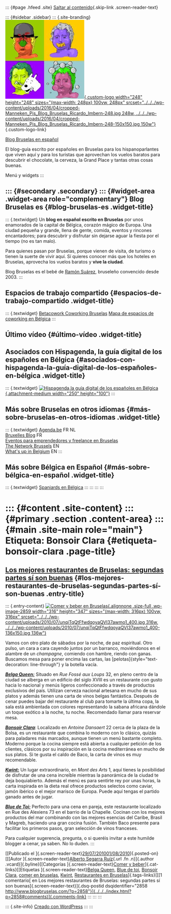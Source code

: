 ::: {#page .hfeed .site}
[Saltar al contenido](index.html#content){.skip-link
.screen-reader-text}

::: {#sidebar .sidebar}
::: {.site-branding}
[![](../../../wp-content/uploads/2016/04/cropped-Manneken_Pis_Blog_Bruselas_Ricardo_Imbern-248.jpg){.custom-logo
width="248" height="248" sizes="(max-width: 248px) 100vw, 248px"
srcset="../../../wp-content/uploads/2016/04/cropped-Manneken_Pis_Blog_Bruselas_Ricardo_Imbern-248.jpg 248w, ../../../wp-content/uploads/2016/04/cropped-Manneken_Pis_Blog_Bruselas_Ricardo_Imbern-248-150x150.jpg 150w"}](../../../index.html){.custom-logo-link}

[Blog Bruselas en español](../../../index.html)

El blog-guía escrito por españoles en Bruselas para los hispanoparlantes
que viven aquí y para los turistas que aprovechan los vuelos baratos
para descubrir el chocolate, la cerveza, la Grand Place y tantas otras
cosas buenas.

Menú y widgets
:::

::: {#secondary .secondary}
::: {#widget-area .widget-area role="complementary"}
Blog Bruselas es {#blog-bruselas-es .widget-title}
----------------

::: {.textwidget}
Un **blog en español escrito en Bruselas** por unos enamorados de la
capital de Bélgica, corazón mágico de Europa. Una ciudad pequeña y
grande, llena de gente, comida, eventos y rincones encantadores; para
descubrir y disfrutar sin dejarse aguar la fiesta por el tiempo (no es
tan malo).

Para quienes pasan por Bruselas, porque vienen de visita, de turismo o
tienen la suerte de vivir aquí. Sí quieres conocer más que los hoteles
en Bruselas, aprovecha los vuelos baratos y **vive la ciudad**.

Blog Bruselas es el bebé de [Ramón Suárez](http://www.ramonsuarez.com),
bruseleño convencido desde 2003.
:::

Espacios de trabajo compartido {#espacios-de-trabajo-compartido .widget-title}
------------------------------

::: {.textwidget}
[Betacowork Coworking Bruselas](http://www.betacowork.com) [Mapa de
espacios de coworking en Bélgica](http://coworkingbelgium.com)
:::

Último vídeo {#último-vídeo .widget-title}
------------

Asociados con Hispagenda, la guía digital de los españoles en Bélgica {#asociados-con-hispagenda-la-guía-digital-de-los-españoles-en-bélgica .widget-title}
---------------------------------------------------------------------

::: {.textwidget}
[![Hispagenda,la guía digital de los españoles en
Bélgica](../../../wp-content/uploads/2010/04/Hispagenda-250px.gif "Hispagenda, la guía digital de los españoles en Bélgica"){.attachment-medium
width="250" height="100"}](http://www.hispagenda.com)
:::

Más sobre Bruselas en otros idiomas {#más-sobre-bruselas-en-otros-idiomas .widget-title}
-----------------------------------

::: {.textwidget}
[Agenda.be](http://www.agenda.be) FR NL\
[Bruxelles Blog](http://www.bxlblog.be/) FR\
[Eventos para emprendedores y freelance en
Bruselas](http://www.betacowork.com/events/)\
[The Network
Brussels](http://groups.yahoo.com/group/TheNetworkBrussels/) EN\
[What\'s up in Belgium](http://www.whatsupin.be/) EN
:::

Más sobre Bélgica en Español {#más-sobre-bélgica-en-español .widget-title}
----------------------------

::: {.textwidget}
[Spaniards en Bélgica](http://www.spaniards.es/paises/belgica)
:::
:::
:::
:::

::: {#content .site-content}
::: {#primary .section .content-area}
::: {#main .site-main role="main"}
Etiqueta: Bonsoir Clara {#etiqueta-bonsoir-clara .page-title}
=======================

[Los mejores restaurantes de Bruselas: segundas partes sí son buenas](../../../index.html?p=2858) {#los-mejores-restaurantes-de-bruselas-segundas-partes-sí-son-buenas .entry-title}
-------------------------------------------------------------------------------------------------

::: {.entry-content}
[![Comer y beber en
Bruselas](../../../wp-content/uploads/2010/07/unqiTqQtFfwdqoyaQVI37awmo1_400.jpg){.alignnone
.size-full .wp-image-2859 width="316" height="347"
sizes="(max-width: 316px) 100vw, 316px"
srcset="../../../wp-content/uploads/2010/07/unqiTqQtFfwdqoyaQVI37awmo1_400.jpg 316w, ../../../wp-content/uploads/2010/07/unqiTqQtFfwdqoyaQVI37awmo1_400-136x150.jpg 136w"}](http://ffffound.com/image/1d88a222b9777c9a3294876d5ad4f53110a63b59)

Vamos con otro plato de sábados por la noche, de paz espiritual. Otro
pulso, un cara a cara cayendo juntos por un barranco, moviéndonos en el
alambre de un *champagne*, comiendo con hambre, riendo con ganas.
Buscamos mesa para poner encima las cartas, las
[pelotas]{style="text-decoration: line-through"} y la botella vacía.

***[Belga Queen:](http://www.belgaqueen.be/default.asp)*** Situado en
*Rue Fossé aux Loups* 32, en pleno centro de la ciudad se alberga en un
edificio del siglo XVIII es un restaurante con gusto hacia lo nacional y
menús ligeros confeccionado a través de productos exclusivos del país.
Utilizan cerveza nacional artesana en mucho de sus platos y además
tienen una carta de vinos belgas fantástica. Después de cenar puedes
bajar del restaurante al club para tomarte la última copa, la sala está
ambientada con colores representando la sabana africana dándole un toque
exótico a la noche, tu noche. Recomendado llamar para reservar mesa.

***[Bonsoir Clara](http://www.bonsoirclara.com/)***: Localizado en
*Antoine Dansaert* 22 cerca de la plaza de la Bolsa, es un restaurante
que combina lo moderno con lo clásico, quizás para paladares más
marcados, aunque tienen un menú bastante completo. Moderno porque la
cocina siempre está abierta a cualquier petición de los clientes,
clásicos por su inspiración en la cocina mediterránea en mucho de sus
platos. Si te gusta el caldo de Baco, la carta de vinos es muy
recomendable.

***[Kwint:](http://kwintbrussels.com/index.html)*** Un lugar
extraordinario, en *Mont des Arts* 1, aquí tienes la posibilidad de
disfrutar de una cena increíble mientras la panorámica de la ciudad te
deja boquiabierto. Además el menú es para sentirte rey por unas horas,
la carta inspirada en la dieta real ofrece productos selectos como
caviar, jamón ibérico o el mejor marisco de Europa. Puede aquí tengas el
partido ganado antes de jugar.

***[Blue de Toi:](http://www.bleudetoi.be/index.cfm)*** Perfecto para
una cena en pareja, este restaurante localizado en Rue des Alexiens 73
en el barrio de la Chapelle. Cocinan con los mejores productos del mar
combinando con las mejores esencias del Caribe, Brasil y Magreb,
haciendo una gran cocina fusión. También Baco presente para facilitar
los primeros pasos, gran selección de vinos franceses.

Para cualquier sugerencia, pregunta, o si queréis invitar a este humilde
blogger a cenar, ya saben. No lo duden.
:::

[[Publicado el
]{.screen-reader-text}[29/07/201001/08/2010](../../../index.html?p=2858)]{.posted-on}[[[Autor
]{.screen-reader-text}[Alberto Segarra
Ruíz](../../author/albertosegarraruiz/index.html){.url .fn .n}]{.author
.vcard}]{.byline}[[Categorías ]{.screen-reader-text}[Comer y
beber](../../category/comer-y-beber/index.html)]{.cat-links}[[Etiquetas
]{.screen-reader-text}[Belga Queen](../belga-queen/index.html), [Blue de
toi](../blue-de-toi/index.html), [Bonsoir Clara](index.html), [comer en
bruselas](../comer-en-bruselas/index.html),
[Kwint](../kwint/index.html), [Restaurantes en
Bruselas](../restaurantes-en-bruselas/index.html)]{.tags-links}[[[1
comentario[ en Los mejores restaurantes de Bruselas: segundas partes sí
son buenas]{.screen-reader-text}]{.dsq-postid
dsqidentifier="2858 http://www.blogbruselas.com/?p=2858"}](../../../index.html?p=2858#comments)]{.comments-link}
:::
:::
:::

::: {.site-info}
[Creado con WordPress](https://es.wordpress.org/)
:::
:::
